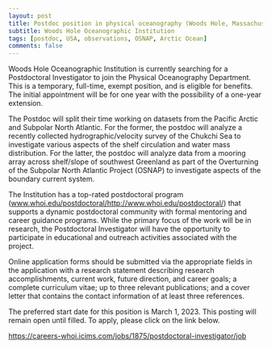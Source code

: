 ```yaml
---
layout: post
title: Postdoc position in physical oceanography (Woods Hole, Massachusetts)
subtitle: Woods Hole Oceanographic Institution
tags: [postdoc, USA, observations, OSNAP, Arctic Ocean]
comments: false
---
```

Woods Hole Oceanographic Institution is currently searching for a Postdoctoral Investigator to join the Physical Oceanography Department. This is a temporary, full-time, exempt position, and is eligible for benefits. The initial appointment will be for one year with the possibility of a one-year extension.



The Postdoc will split their time working on datasets from the Pacific Arctic and Subpolar North Atlantic. For the former, the postdoc will analyze a recently collected hydrographic/velocity survey of the Chukchi Sea to investigate various aspects of the shelf circulation and water mass distribution. For the latter, the postdoc will analyze data from a mooring array across shelf/slope of southwest Greenland as part of the Overturning of the Subpolar North Atlantic Project (OSNAP) to investigate aspects of the boundary current system.



The Institution has a top-rated postdoctoral program (www.whoi.edu/postdoctoral/<http://www.whoi.edu/postdoctoral/>) that supports a dynamic postdoctoral community with formal mentoring and career guidance programs. While the primary focus of the work will be in research, the Postdoctoral Investigator will have the opportunity to participate in educational and outreach activities associated with the project.



Online application forms should be submitted via the appropriate fields in the application with a research statement describing research accomplishments, current work, future direction, and career goals; a complete curriculum vitae; up to three relevant publications; and a cover letter that contains the contact information of at least three references.



The preferred start date for this position is March 1, 2023. This posting will remain open until filled. To apply, please click on the link below.


https://careers-whoi.icims.com/jobs/1875/postdoctoral-investigator/job
